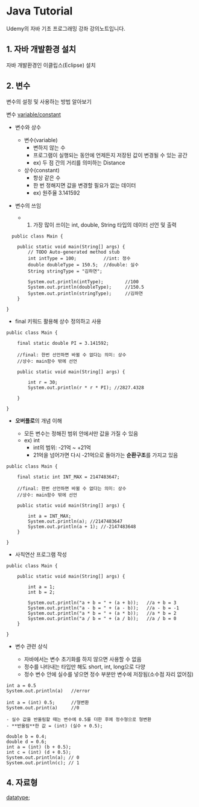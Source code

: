 # Java Tutorial

Udemy의 자바 기초 프로그래밍 강좌 강의노트입니다.

## 1. 자바 개발환경 설치

자바 개발환경인 이클립스(Eclipse) 설치

## 2. 변수

변수의 설정 및 사용하는 방법 알아보기

변수
[variable/constant]("https://3.bp.blogspot.com/-gdUFsBu0B6M/Wn-OIn1uopI/AAAAAAAADh4/FQj6nCiov901XGWGvxMVhANrDwy9dkXIACLcBGAs/s1600/c-variables-constants.jpg")

- 변수와 상수

  - 변수(variable)
    - 변하지 않는 수
    - 프로그램이 실행되는 동안에 언제든지 저장된 값이 변경될 수 있는 공간
    - ex) 두 점 간의 거리를 의미하는 Distance
  - 상수(constant)
    - 항상 같은 수
    - 한 번 정해지면 값을 변경할 필요가 없는 데이터
    - ex) 원주율 3.141592

- 변수의 쓰임
  - 1. 가장 많이 쓰이는 int, double, String 타입의 데이터 선언 및 출력

```
  public class Main {

	public static void main(String[] args) {
		// TODO Auto-generated method stub
		int intType = 100;			//int: 정수
		double doubleType = 150.5;	//double: 실수
		String stringType = "김하연";

		System.out.println(intType);        //100
		System.out.println(doubleType);     //150.5
		System.out.println(stringType);     //김하연
	}

}
```

- final 키워드 활용해 상수 정의하고 사용

```
public class Main {

	final static double PI = 3.141592;

	//final: 한번 선언하면 바뀔 수 없다는 의미: 상수
	//상수: main함수 밖에 선언

	public static void main(String[] args) {

		int r = 30;
		System.out.println(r * r * PI); //2827.4328

	}

}

```

- **오버플로**의 개념 이해

  - 모든 변수는 정해진 범위 안에서만 값을 가질 수 있음
  - ex) int
    - int의 범위: -21억 ~ +21억
    - 21억을 넘어가면 다시 -21억으로 돌아가는 **순환구조**를 가지고 있음

```
public class Main {

	final static int INT_MAX = 2147483647;

	//final: 한번 선언하면 바뀔 수 없다는 의미: 상수
	//상수: main함수 밖에 선언

	public static void main(String[] args) {

		int a = INT_MAX;
        System.out.println(a); //2147483647
		System.out.println(a + 1); //-2147483648
	}

}
```

- 사칙연산 프로그램 작성

```
public class Main {

	public static void main(String[] args) {

		int a = 1;
		int b = 2;

		System.out.println("a + b = " + (a + b));   //a + b = 3
		System.out.println("a - b = " + (a - b));   //a - b = -1
		System.out.println("a * b = " + (a * b));   //a * b = 2
		System.out.println("a / b = " + (a / b));   //a / b = 0
	}

}
```

- 변수 관련 상식

  - 자바에서는 변수 초기화를 하지 않으면 사용할 수 없음
  - 정수를 나타내는 타입만 해도 short, int, long으로 다양
  - 정수 변수 안에 실수를 넣으면 정수 부분만 변수에 저장됨(소수점 자리 없어짐)

```
int a = 0.5
System.out.println(a)   //error
```

```
int a = (int) 0.5;      //형변환
System.out.print(a)     //0
```

    - 실수 값을 반올림할 때는 변수에 0.5를 더한 후에 정수형으로 형변환
    - **반올림**한 값 = (int) (실수 + 0.5);

```
double b = 0.4;
double d = 0.6;
int a = (int) (b + 0.5);
int c = (int) (d + 0.5);
System.out.println(a); // 0
System.out.println(c); // 1
```

## 4. 자료형

[datatype]("https://static.javatpoint.com/images/java-data-types.png");
